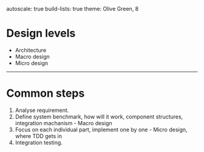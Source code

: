 autoscale: true
build-lists: true
theme: Olive Green, 8

# Design levels

* Architecture
* Macro design
* Micro design

---

# Common steps

1. Analyse requirement.
2. Define system benchmark, how will it work, component structures, integration machanism - Macro design
3. Focus on each individual part, implement one by one - Micro design, where TDD gets in
4. Integration testing.
